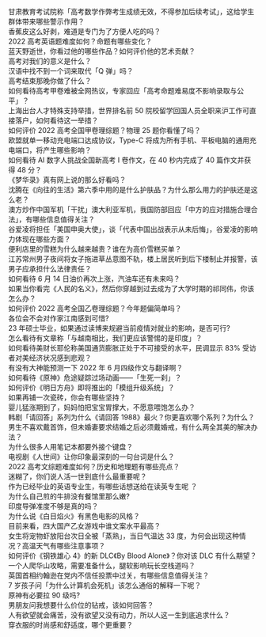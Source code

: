 甘肃教育考试院称「高考数学作弊考生成绩无效，不得参加后续考试」，这给学生群体带来哪些警示作用？  
香蕉皮这么好剥，难道是专门为了方便人吃的吗？  
2022 高考英语题难度如何？命题有哪些变化？  
蓝天野逝世，你看过他的哪些作品？如何评价他的艺术贡献？  
高考对我们的意义是什么？  
汉语中找不到一个词来取代「Q 弹」吗？  
高考结束那晚你做了什么？  
如何看待高考甲卷难被全网热议，专家回应「高考命题难易度不影响录取与公平」？  
上海出台人才特殊支持举措，世界排名前 50 院校留学回国人员全职来沪工作可直接落户，如何看待这一举措？  
如何评价 2022 高考全国甲卷理综题？物理 25 题你看懂了吗？  
欧盟就单一移动充电端口达成协议，Type-C 将成为所有手机、平板电脑的通用充电端口，将产生哪些影响？  
如何看待 AI 数字人挑战全国新高考 Ⅰ 卷作文，在 40 秒内完成了 40 篇作文并获得 48 分？  
《梦华录》真有网上说的那么好看吗？  
沈腾在《向往的生活》第六季中用的是什么护肤品？为什么那么用力的护肤还是这么老？  
澳方炒作中国军机「干扰」澳大利亚军机，我国防部回应「中方的应对措施合理合法」，有哪些信息值得关注？  
谷爱凌将担任「美国申奥大使」，谈「代表中国出战表示从未后悔」，谷爱凌的影响力体现在哪些方面？  
便利店里的雪糕为什么越来越贵？谁在为高价雪糕买单？  
江苏常州男子夜间将女子拖进草丛意图不轨，楼上居民听到后下楼制止并报警，该男子应承担什么法律责任？  
如何看待 6 月 14 日油价再次上涨，汽油车还有未来吗？  
如果当你看完《人民的名义》，然后你穿越到过去成为了大学时期的祁同伟，你该怎么办？  
如何评价 2022 高考全国乙卷理综题？今年题偏简单吗？  
各位会不会对作家江南感到可惜?  
23 年硕士毕业，如果通过读博来规避当前疫情对就业的影响，是否可行?  
怎么看待有文章称「与越南相比，我们更应该警惕的是印度」？  
如何看待美财长耶伦称美国通货膨胀正处于不可接受的水平，民调显示 83% 受访者对美经济状况感到悲观？  
有没有大神能预测一下 2022 年 6 月四级作文与翻译啊？  
如何看待《原神》危途疑踪过场动画——「生死一刹」？  
如何评价《明日方舟》即将推出的「模组升级系统」？  
如果再铺一次瓷砖，你会有哪些坚持？  
婴儿猛涨期到了，妈妈怕把宝宝胃撑大，不愿意喂饱怎么办？  
韩剧「请回答」系列为什么《请回答 1988》最火？你更喜欢哪个系列？为什么？  
男生不喜欢戴首饰，但未婚妻要求结婚之后必须戴婚戒，有什么两全其美的解决办法？  
为什么很多人用笔记本都要外接个键盘？  
电视剧《人世间》让你印象最深刻的一句台词是什么？  
2022 高考文综题难度如何？历史和地理题有哪些亮点？  
迷糊了，你们说人活一世到底什么最重要呢？  
作为已经毕业的英语专业生，有哪些话想送给在读英专生呢 ？  
为什么自己煎的牛排没有餐馆里那么嫩?  
印度导弹准度不够是真的吗？  
为什么说《白日焰火》有黑色电影的风格？  
目前来看，四大国产乙女游戏中谁文案水平最高？  
女生将宠物虾放阳台次日全被「蒸熟」，当日气温达 33 度，为何会出现这种情况？高温天气有哪些注意事项？  
如何评价《钢铁雄心 4》的新 DLC《By Blood Alone》？你对该 DLC 有什么期望？  
一个人爬华山攻略，需要准备什么，腿软影响玩长空栈道吗？  
英国首相约翰逊在党内不信任投票中过关，有哪些信息值得关注？  
7 岁孩子问「为什么计算机会死机」该怎么通俗的解释一下呢？  
原神有必要拉 90 级吗?  
男朋友问我想要什么价位的钻戒，该如何回答？  
人有欲望就会痛苦，没有欲望又没有动力，所以人这一生到底追求什么？  
穿衣服的时尚感和舒适度，哪个更重要？  
